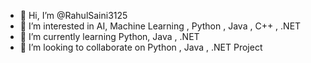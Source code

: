 - 👋 Hi, I’m @RahulSaini3125
- 👀 I’m interested in AI, Machine Learning , Python , Java , C++ , .NET
- 🌱 I’m currently learning Python, Java , .NET
- 💞️ I’m looking to collaborate on Python , Java , .NET Project

<!---
RahulSaini3125/RahulSaini3125 is a ✨ special ✨ repository because its `README.md` (this file) appears on your GitHub profile.
You can click the Preview link to take a look at your changes.
--->
